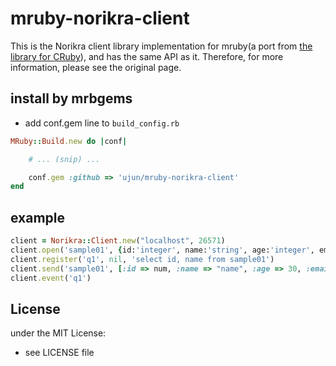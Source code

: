 # mruby-norikra-client

This is the Norikra client library implementation for mruby(a port from [the library for CRuby](https://github.com/norikra/norikra-client-ruby)), and has the same API as it.
Therefore, for more information, please see the original page.

## install by mrbgems
- add conf.gem line to `build_config.rb`

```ruby
MRuby::Build.new do |conf|

    # ... (snip) ...

    conf.gem :github => 'ujun/mruby-norikra-client'
end
```
## example
```ruby
client = Norikra::Client.new("localhost", 26571)
client.open('sample01', {id:'integer', name:'string', age:'integer', email:'string'})
client.register('q1', nil, 'select id, name from sample01')
client.send('sample01', [:id => num, :name => "name", :age => 30, :email => "name@local.host"])
client.event('q1')
```

## License
under the MIT License:
- see LICENSE file
